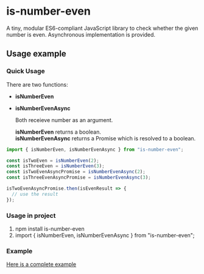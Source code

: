 # is-number-even

A tiny, modular ES6-compliant JavaScript library to check whether the given number is even.
Asynchronous implementation is provided.

## Usage example
### Quick Usage
There are two functions:

- **isNumberEven**
- **isNumberEvenAsync**

  Both receieve number as an argument.
  
  **isNumberEven** returns a boolean.  
  **isNumberEvenAsync** returns a Promise which is resolved to a boolean.

```javascript
import { isNumberEven, isNumberEvenAsync } from "is-number-even";

const isTwoEven = isNumberEven(2);
const isThreeEven = isNumberEven(3);
const isTwoEvenAsyncPromise = isNumberEvenAsync(2);
const isThreeEvenAsyncPromise = isNumberEvenAsync(3);

isTwoEvenAsyncPromise.then(isEvenResult => {
  // use the result
});
```
### Usage in project
1. npm install is-number-even
2. import { isNumberEven, isNumberEvenAsync } from "is-number-even";
### Example
[Here is a complete example](https://github.com/eustaquio-de-alba/is-number-even/tree/master/examples/is-number-even-usage-example)
